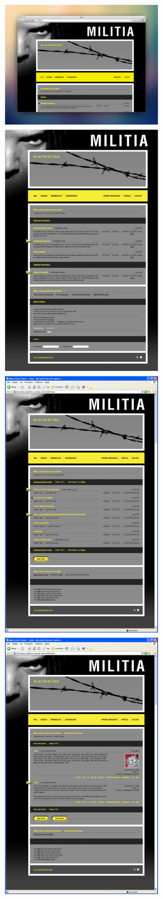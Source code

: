 ![](/screenshots/militia.png)

![](/screenshots/layout06_nobrowser.jpg)

![](/screenshots/viewforum.jpg)

![](/screenshots/viewtopic.jpg)
